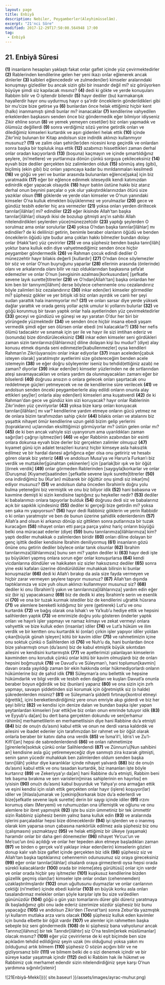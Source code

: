 ```yaml
---
layout: page
title: Enbiyâ
description: Nebiler, Peygamberler(Aleyhimüsselâm).
excerpt: "21'nci Sûre"
modified: 2017-12-29T17:50:00.564948 17:00
tag: 
 - Enbiyâ
---
```


## 21. Enbiyâ Sûresi

**(1)** insanların hesapları yaklaştı fakat onlar gaflet içinde yüz çevirmektedirler
**(2)** Rablerinden kendilerine gelen her yeni ikazı onlar eğlenerek ancak dinlerler
**(3)** kalbleri eğlencededir ve zulmeden(ler) kimseler aralarındaki konuşmayı gizlediler bu ancak sizin gibi bir insandır değil mi? siz görüyorken büyüye şimdi siz kapılacak mısınız?
**(4)** dedi ki gökte ve yerde konuşulanı Rabbim bilir ve O işitendir bilendir
**(5)** hayır dediler (bu) karmakarışık hayallerdir hayır onu uydurmuş hayır o şa’irdir öncekilerin gönderildikleri gibi bir mu’cize bize getirse ya
**(6)** bunlardan önce helak ettiğimiz hiçbir kent (halkı) inanmamıştı şimdi bunlar mı? inanacaklar
**(7)** kendilerine vahyedilen erkeklerden başkasını senden önce biz göndermedik eğer bilmiyor idiyseniz Zikir ehline sorun
**(8)** ve yemek yemeyen ceset(ler) biz onları yapmadık ve ölümsüz değillerdi
**(9)** sonra verdiğimiz sözü yerine getirdik onları ve dilediğimiz kimseleri kurtardık ve aşırı gidenleri helak ettik
**(10)** içinde Zikr’iniz bulunan bir Kitap andolsun size indirdik aklınızı kullanmıyor musunuz?
**(11)** ve zalim olan şehir(ler)den nicesini kırıp geçirdik ve onlardan sonra başka bir topluluk inşa ettik
**(12)** azabımızı hissettikleri zaman derhal onlar oradan kaçıyorlardı
**(13)** (boşuna) kaçmayın ve içinde şımartıldığınız şeylere, (ni’metlere) ve yurtlarınıza dönün çünkü sorguya çekileceksiniz
**(14)** eyvah bize dediler gerçekten biz zalimlerden olduk
**(15)** sönmüş ateş (gibi), biçilmiş (ekin gibi) biz onları yapıncaya kadar bu mırıldanmaları kesilmedi
**(16)** ve göğü ve yeri ve bunlar arasında bulunanları eğlence[şaka] için biz yaratmadık
**(17)** eğer bir eğlence edinmek isteseydik kendi katımızdan edinirdik eğer yapacak olsaydık
**(18)** hayır batılın üstüne hakkı biz atarız derhal onun beynini parçalar o yok olur yakıştırdıklarınızdan ötürü size yazıklar olsun 
**(19)** göklerde ve yerde olan kimseler ve O’nun yanındaki kimseler O’na kulluk etmekten büyüklenmez ve yorulmazlar
**(20)** gece ve gündüz tesbih ederler hiç ara vermezler
**(21)** yoksa onları yerden diriltecek tanrılar[ilâhlar] mi? edindiler
**(22)** eğer ikisinde Allah’tan başka tanrılar[ilâhlar] olsaydı ikisi de bozulup gitmişti arş’ın sahibi Allah nitelendirdikleri şeylerden yüce(münezzeh)dir 
**(23)** yaptığı şeylerden O sorulmaz ama onlar sorulurlar
**(24)** yoksa O’ndan başka tanrılar[ilâhlar] mı edindiler? de ki delilinizi getirin, benimle beraber olanların öğüdü ve benden öncekilerin öğüdü işte budur ama çokları hakkı bilmezler bundan dolayı onlar (Hakk'tan) yüz çevirirler
**(25)** ve ona şüphesiz benden başka tanrı[ilâh] yoktur bana kulluk edin diye vahyetmediğimiz senden önce hiçbir peygamber göndermedik
**(26)** ve Rahman çocuk edindi dediler O münezzehtir hayır bilakis değerli [kullardır]
**(27)** O’ndan önce söylemezler bir söz ve onlar O’nun buyruğunu yaparlar
**(28)** ellerinin arasında (önlerinde) olanı ve arkalarında olanı bilir ve razı olduklarından başkasına şefa’at edemezler ve onlar O’nun [sevgisinin azalması]korkusundan[ [şefkatle sevene layık surette]titrerler
**(29)** ve O’ndan[Allah'tan] başka onlardan her kim ben bir tanrıyım[ilâhım] derse böylece cehennemle onu cezalandırırız böyle zalimleri biz cezalandırırız
**(30)** inkar eden(ler) kimseler görmediler mi? şüphesiz gökler ve yer bitişik idi biz onları ayırdık ve canlı her şeyi sudan yarattık hala inanmıyorlar mı?
**(31)** ve onları sarsar diye yerde yüksek dağlar yarattık ve orada geniş yollar açtık umulur ki yollarını bulurlar
**(32)** ve göğü korunmuş bir tavan yaptık onlar hala ayetlerinden yüz çevirmektedirler
**(33)** geceyi ve gündüzü ve güneşi ve ayı yaratan O’dur her biri bir yörüngede yüzmektedir
**(34)** ve senden önce hiçbir insana ebedi yaşam vermedik şimdi eğer sen ölürsen onlar ebedi (mi kalacaklar?)
**(35)** her nefis ölümü tadacaktır ve sınamak için şer ile ve hayır ile sizi imtihan ederiz ve (sonunda) bize döndürüleceksiniz
**(36)** inkar eden kimseler seni gördükleri zaman sizin tanrılarınızı[ilâhlarınızı] diline dolayan kişi bu mudur? (diye) alay konusu etmek dışında seni edinmezler[kabullenmezler] oysa kendileri Rahman’ın Zikri(uyarısı)nı onlar inkar ediyorlar
**(37)** insan aceleden[çabuk isteyen olarak] yaratılmıştır ayetlerimi size göstereceğim benden acele istemeyin
**(38)** ve eğer doğru söyleyenler iseniz bu tehdid(ettiğiniz azab) ne zaman? diyorlar 
**(39)** inkar eden(ler) kimseler yüzlerinden ne de sırtlarından ateşi savamayacakları ve onlara yardım da olunmayacakları zamanı eğer bir bilselerdi 
**(40)** doğrusu ansızın o onlara gelecek onları şaşırtacak onu reddetmeye güçleri yetmeyecek ve ne de kendilerine süre verilecek
**(41)** ve andolsun senden önceki peygamberlerle alay edildi onların onunla alay ettikleri şey[ler] onlarla alay eden(leri) kimseleri ama kuşatıverdi
**(42)** de ki Rahman'dan gece ve gündüz kim sizi koruyacak? hayır onlar Rablerinin Zikr'inden yüz çeviriyorlar
**(43)** yoksa bize karşı onları koruyacak tanrıları[ilâhları] mı var? kendilerine yardım etmeye onların gücü yetmez ne de onlara bizim tarafımızdan sahip çıkılır
**(44)** bilakis onları ve atalarını biz yaşattık nihayet ömür kendilerine uzun geldi bizim gelip yerlerini (topraklarını) uçlarından eksilttiğimizi görmüyorlar mı? üstün gelen onlar mı?
**(45)** de ki ben ancak vahiyle sizi uyarıyorum ama uyarıldıkları zaman sağır(lar) çağrıyı işitmez(ler)
**(46)** ve eğer Rabbinin azabından bir esinti onlara dokunsa eyvah bize derler biz gerçekten zalimler olmuşuz
**(47)** kıyamet günü için adalet terazileri kurarız hiçbir kimseye asla haksızlık edilmez ve bir hardal danesi ağırlığınca eğer olsa onu getiririz ve hesabı gören olarak biz yeteriz
**(48)** ve andolsun Musa’ya ve Harun’a Furkan’ı biz verdik ve muttakiler[günahtan çekinenler] için [parlak]bir ışık ve bir öğüt [örnek verdik]
**(49)** onlar görmeden Rablerinden [saygıyla]korkarlar ve onlar (Duruşma) [Kıyamet]saatinden [şefkatle sevene layık surette]titrerler
**(50)** ona indirdiğimiz bu (Kur’an) mübarek bir öğüttür onu şimdi siz  inkar[mı] ediyor musunuz?
**(51)** ve andolsun daha önceden İbrahim’e doğru yolu bulma yeteneğini biz vermiştik ve onu biz biliyor idik
**(52)** hani babasına ve kavmine demişti ki sizin kendisine taptığınız şu heykeller nedir?
**(53)** dediler ki babalarımızı onlara tapıyorlar bulduk
**(54)** doğrusu dedi siz ve babalarınız açık bir sapıklık içindesiniz
**(55)** dediler ki gerçeği bize getirdin mi? yoksa sen şaka mı yapıyorsun?
**(56)** hayır dedi Rabbiniz göklerin ve yerin Rabbidir o ki onları yaratmıştır ve ben de bunun üzerine şahidlik edenlerdenim
**(57)** Allah’a and olsun ki arkanızı dönüp siz gittikten sonra putlarınıza bir tuzak kuracağım
**(58)** nihayet onları etti parça parça yalnız hariç onların büyüğü belki ona müracaat ederler (diye)
**(59)** bunu tanrılarımıza[ilâhlarımıza] kim? yaptı dediler muhakkak o zalimlerden biridir
**(60)** onları diline dolayan bir genç işittik dediler kendisine İbrahim deniliyormuş
**(61)** insanların gözü önüne onu getirin dediler böylece onlar tanık olsunlar
**(62)** İbrahim tanrılarımıza[ilâhlarımıza] bunu sen mi? yaptın dediler ki
**(63)** hayır dedi işte şu büyükleri yapmış onlara sorun eğer onlar konuşurlarsa
**(64)** kendi vicdanlarına döndüler ve hakikaten siz sizler haksızsınız dediler
**(65)** sonra yine eski kafaları üzerine döndürüldüler muhakkak bilirsin ki bunlar konuşmazlar
**(66)** dedi ki Allah’ı bırakıp da asla size fayda vermeyen ve hiçbir zarar vermeyen şeylere tapıyor musunuz?
**(67)** Allah’tan dışında taptıklarınıza ve size yuh olsun aklınızı kullanmıyor musunuz siz?
**(68)** dediler ki onu (İbrahim’i) yakın ve tanrılarınıza[ilâhlarınıza] yardım edin eğer siz (bir iş) yapacaksanız
**(69)** biz de dedik ki ateş İbrahim’e serin ve esenlik ol
**(70)** ve ona bir tuzak kurmak istediler biz de kendilerini uğrattık hüsrana
**(71)** ve alemlere bereketli kıldığımız bir yere (getirerek) Lut’u ve onu kurtardık
**(72)** ve bağış olarak ona İshak’ı ve Ya’kub’u hediye ettik ve hepsini salihlerden yaptık
**(73)** ve emrimizle doğru yolu gösteren önderler yaptık onları ve hayırlı işler yapmayı ve namaz kılmayı ve zekat vermeyi onlara vahyettik ve bize kulluk eden (insanlar) idiler
**(74)** ve Lut’a hüküm ve ilim verdik ve bir kentten onu kurtardık ki (onlar) çirkin işler yapıyor idiler yoldan çıkan[büyük günah işleyen] kötü bir kavim idiler
**(75)** ve rahmetimizin içine onu soktuk çünkü o Salihlerden idi 
**(76)** ve Nuh’u da, hani bunlardan önce bize yalvarmıştı onun (du’asını) biz de kabul etmiştik büyük sıkıntıdan ailesini ve kendisini kurtarmıştık
**(77)** ve ayetlerimizi yalanlayan kimselerin kavminden onu koruduk çünkü onlar kötü bir kavim olmuşlardı biz de onları hepsini boğmuştuk
**(78)** ve Davud’u ve Süleyman’ı, hani toplumun[kavmin] davarı orada yayıldığı zaman bir ekin hakkında onlar hükmediyorlardı onların hükümlerine biz de şahid idik
**(79)** Süleyman’a onu bellettik ve hepsine hükümdarlık ve bilgi verdik 	ve tesbih eden dağları ve kuşları Davud’a onunla beraber boyun eğdirdik ve biz (bunları) yaparız
**(80)** ve ona sizin için zırh yapmayı, savaşın şiddetinden sizi korumak için öğretmiştik siz (o halde) şükredenlerden misiniz?
**(81)** ve Süleyman’a şiddetli fırtınayı[kontrol etmeyi öğrettik], içini bereketlendirdiğimiz yere onun emriyle akıp giderdi ve biz her şeyi biliriz
**(82)** ve kendisi için denize dalan ve bundan başka işler yapan şeytanlardan kimseleri [var ettik]ve biz onları onun emrinde tutuyor idik
**(83)** ve Eyyub’u da[an] bu dert bana gerçekten dokundu ve sen[erhamur râhimîn] merhametlilerin en merhametlisisin diye hani Rabbine du’a etmişti
**(84)** biz de onu(n du’asını) kabul ettik ve onun ne derdi varsa kaldırdık ve ailesini ve ibadet edenler için tarafımızdan bir rahmet ve bir öğüt olarak onlarla beraber bir katını daha ona verdik
**(85)** ve İsma’il’i, İdris’i ve Zu’l-Kifl’i[an] hepsi de sabredenlerdendi
**(86)** ve onları rahmetimize [girenlerle]soktuk çünkü onlar Salihlerdendi
**(87)** ve Zünnun’u[Nun sahibini an] kendisine asla güç yetiremeyeceğiz diye sanmıştı zira kızarak gitmişti, senin şanın yücedir muhakkak ben zalimlerden oldum senden başka tanrı[ilâh] yoktur diye karanlıklar içinde nihayet yalvardı
**(88)** biz de onu(n du’asını) kabul ettik ve onu tasadan kurtardık, biz inananları işte böyle kurtarırız
**(89)** ve Zekeriyya’yı da[an] hani Rabbine du’a etmişti, Rabbim beni tek başıma bırakma ve sen varislerin[miras sahiplerinin en hayırlısı] en iyisisin
**(90)** onu(n du’asını) kabul buyurduk ve Yahya’yı ona armağan ettik ve eşini kendisi için ıslah ettik gerçekten onlar hayır (işlere) koşuyor(lar) idiler ve [ihlasla]umarak ve [çekinip]korkarak bize du’a ederlerdi ve bize[şefkatle sevene layık surette] derin bir saygı içinde idiler
**(91)** ırzını korumuş olanı (Meryemi) ve ruhumuzdan ona üflemiştik ve oğlunu ve onu alemlere bir ibret yapmıştık
**(92)** işte bu sizin ümmetiniz bir tek ümmettir sizin Rabbiniz şüphesiz benim yalnız bana kulluk edin
**(93)** ve aralarında işlerini parçaladılar hepsi bize döneceklerdir
**(94)** iyi işlerden ve o inanmış olarak kim yaparsa onun çabasına nankörlük edilmez asla şüphesiz biz onu (çalışmasını) yazmaktayız
**(95)** ve helak ettiğimiz bir ülkeye (yaşamak) haramdır onlar bir daha geri dönemezler
**(96)** nihayet Ye’cuc’un ve Me’cuc’un önü açıldığı ve onlar her tepeden akın etmeye başladıkları zaman
**(97)** ve birden o gerçek va’d yaklaşır inkar eden(lerin) kimselerin gözleri donup kalır vah bize gaflet içinde gerçekten biz idik
**(98)** şüphesiz siz ve Allah’tan başka taptıklarınız cehennemin odunusunuz siz oraya gireceksiniz
**(99)** eğer onlar tanrılar[ilâhlar] olsalardı oraya girmezlerdi oysa hepsi orada sürekli kalacaklardır
**(100)** orada bir inleme[ateş gürültüsü] onlar için vardır ve onlar orada hiçbir şey işitmezler
**(101)** kuşkusuz kendilerine bizden güzellik geçmiş olan(lar) kimseler işte onlar ondan (cehennemden) uzaklaştırılmışlardır
**(102)** onun uğultusunu duymazlar ve onlar canlarının çektiği (ni’metler) içinde ebedi kalırlar
**(103)** en büyük korku asla onları tasalandırmaz melekler onları şöyle karşılar işte bu size va’dedilen gününüzdür
**(104)** göğü o gün yazı tomarlarını dürer gibi düreriz yaratmaya ilk başladığımız gibi onu iade ederiz üzerimize sözdür şüphesiz biz bunu yapacağız
**(105)** ve andolsun Zikir’den (Tevrat’tan) sonra Zebur’da yazmıştık iyi kullarım mutlaka arza varis olacak
**(106)** şüphesiz kulluk eden kavimler için bunda elbette bir öğüt vardır
**(107)** ve alemler için rahmetten başka sebeple biz seni göndermedik
**(108)** de ki şüphesiz bana vahyolunur ancak Tanrınız[ilāhınız] bir tek Tanrıdır[ilâhtır] siz O’na teslim[erkek müslümanlar] olacak mısınız?
**(109)** eğer yüz çevirirlerse de ki eşit biçimde ben size açıkladım tehdid edildiğiniz şeyin uzak (mı olduğunu) yoksa yakın mı (olduğunu) artık bilmem
**(110)** şüphesiz O sözün açığını bilir ve ne gizliyorsanız bilir
**(111)** ve bilmem belki de o sizi denemek içindir ve bir süreye kadar yaşatmak içindir
**(112)** dedi ki Rabbim hak ile hükmet ve Rabbimiz çok merhamet edendir sizin nitelendirdiğiniz şeye karşı O’nun yardımına sığınılır[istenir] 

![21Enbiyâ-Mekkî]({{ site.baseurl }}/assets/images/ayrac-muhur.png)

